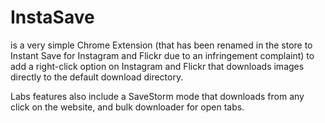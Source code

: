 # InstaSave
is a very simple Chrome Extension (that has been renamed in the store to Instant Save for Instagram and Flickr due to an infringement complaint) to add a right-click option on Instagram and Flickr that downloads images directly to the default download directory.

Labs features also include a SaveStorm mode that downloads from any click on the website, and bulk downloader for open tabs.
